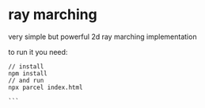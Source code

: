 # ray marching

very simple but powerful 2d ray marching implementation


to run it you need:
````
// install
npm install
// and run
npx parcel index.html

```